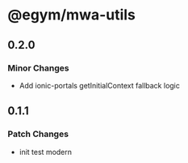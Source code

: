 # @egym/mwa-utils

## 0.2.0

### Minor Changes

- Add ionic-portals getInitialContext fallback logic

## 0.1.1

### Patch Changes

- init test modern
